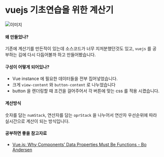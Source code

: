 # vuejs 기초연습을 위한 계산기

![이미지](https://t1.daumcdn.net/cfile/tistory/9916A74C5B42CE8C09)

#### 왜 만들었나?
기존에 계산기를 만든적이 있는데 소스코드가 너무 지저분했던것도 있고, `vuejs` 를 공부하는 김에 다시 다듬어볼까 하고 만들어봤습니다.

#### 구성이 어떻게 되어있나?
* Vue instance 에 필요한 데이터들을 전부 집어넣었습니다.  
* 크게 `view-content` 와 `button-content` 로 나누었습니다
* button 을 렌더링할 때 조건을 걸어주어서 각 버튼에 맞는 css 를 적용 시켰습니다.


#### 계산방식
숫자를 담는 `numStack`, 연산자를 담는 `oprStack` 을 나누어서 연산자 우선순위에 따라 실시간으로 계산이 되는 방식입니다.


#### 공부하면 좋을 참고자료
* [Vue.js: Why Components’ Data Properties Must Be Functions -  Bo Andersen](https://codingexplained.com/coding/front-end/vue-js/why-components-data-properties-must-be-functions)
